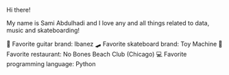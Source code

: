 Hi there!

My name is Sami Abdulhadi and I love any and all things related to data, music and skateboarding!

🎸 Favorite guitar brand: Ibanez 
🛹 Favorite skateboard brand: Toy Machine
🌱 Favorite restaurant: No Bones Beach Club (Chicago)
💻 Favorite programming language: Python
